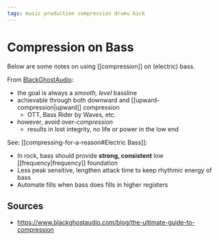 ```yaml
---
tags: music production compression drums kick
---
```


# Compression on Bass

Below are some notes on using [[compression]] on (electric) bass.

From [BlackGhostAudio](https://www.blackghostaudio.com/blog/the-ultimate-guide-to-compression):

- the goal is always a _smooth, level_ bassline
- achievable through both downward and [[upward-compression|upward]] compression
  - OTT, Bass Rider by Waves, etc.
- however, avoid _over-compression_
  - results in lost integrity, no life or power in the low end

See: [[compressing-for-a-reason#Electric Bass]]:

- In rock, bass should provide **strong, consistent** low [[frequency|frequency]] foundation
- Less peak sensitive, lengthen attack time to keep rhythmic energy of bass
- Automate fills when bass does fills in higher registers

## Sources

- <https://www.blackghostaudio.com/blog/the-ultimate-guide-to-compression>


